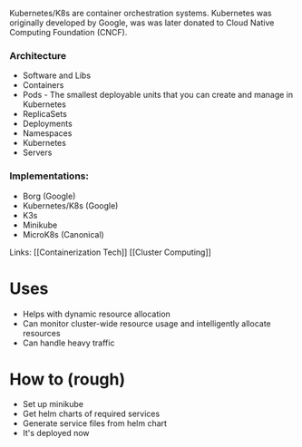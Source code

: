 Kubernetes/K8s are container orchestration systems.
Kubernetes was originally developed by Google, was was later donated to Cloud Native Computing Foundation (CNCF).

### Architecture
- Software and Libs
- Containers
- Pods - The smallest deployable units that you can create and manage in Kubernetes
- ReplicaSets
- Deployments
- Namespaces
- Kubernetes
- Servers

### Implementations:
- Borg (Google)
- Kubernetes/K8s (Google)
- K3s
- Minikube
- MicroK8s (Canonical)

Links:
[[Containerization Tech]]
[[Cluster Computing]]
# Uses
- Helps with dynamic resource allocation
- Can monitor cluster-wide resource usage and intelligently allocate resources
- Can handle heavy traffic
# How to (rough)
- Set up minikube
- Get helm charts of required services
- Generate service files from helm chart
- It's deployed now